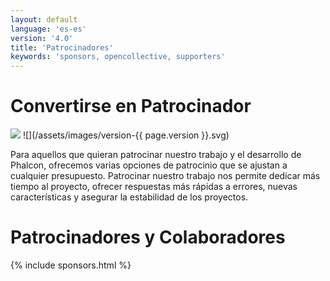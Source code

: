 ```yaml
---
layout: default
language: 'es-es'
version: '4.0'
title: 'Patrocinadores'
keywords: 'sponsors, opencollective, supporters'
---
```


# Convertirse en Patrocinador
![](/assets/images/document-status-stable-success.svg) ![](/assets/images/version-{{ page.version }}.svg)

Para aquellos que quieran patrocinar nuestro trabajo y el desarrollo de Phalcon, ofrecemos varias opciones de patrocinio que se ajustan a cualquier presupuesto. Patrocinar nuestro trabajo nos permite dedicar más tiempo al proyecto, ofrecer respuestas más rápidas a errores, nuevas características y asegurar la estabilidad de los proyectos.

# Patrocinadores y Colaboradores

{% include sponsors.html %}

